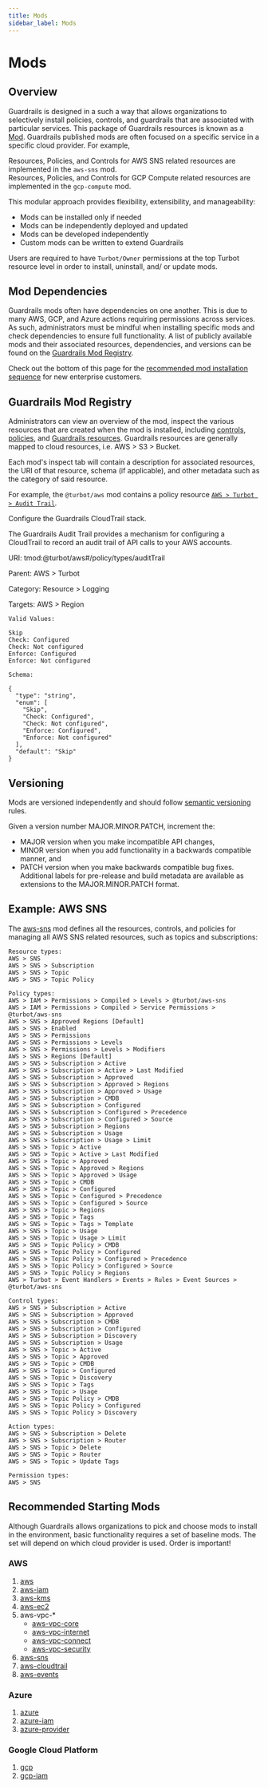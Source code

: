 ```yaml
---
title: Mods
sidebar_label: Mods
---
```


# Mods

## Overview

Guardrails is designed in a such a way that allows organizations to selectively
install policies, controls, and guardrails that are associated with particular
services. This package of Guardrails resources is known as a [Mod](mods). Guardrails
published mods are often focused on a specific service in a specific cloud
provider. For example,

<div className="example"> Resources, Policies, and Controls for AWS SNS related resources are implemented in the <code>aws-sns</code> mod. </div>

<div className="example"> Resources, Policies, and Controls for GCP Compute related resources are implemented in the <code>gcp-compute</code> mod. </div>

This modular approach provides flexibility, extensibility, and manageability:

- Mods can be installed only if needed
- Mods can be independently deployed and updated
- Mods can be developed independently
- Custom mods can be written to extend Guardrails

Users are required to have `Turbot/Owner` permissions at the top Turbot resource
level in order to install, uninstall, and/ or update mods.

## Mod Dependencies

Guardrails mods often have dependencies on one another. This is due to many AWS,
GCP, and Azure actions requiring permissions across services. As such,
administrators must be mindful when installing specific mods and check
dependencies to ensure full functionality. A list of publicly available mods and
their associated resources, dependencies, and versions can be found on the
[Guardrails Mod Registry](mods).

Check out the bottom of this page for the
[recommended mod installation sequence](mods#recommended-starting-mods)
for new enterprise customers.

## Guardrails Mod Registry

Administrators can view an overview of the mod, inspect the various resources
that are created when the mod is installed, including
[controls](concepts/controls), [policies](concepts/policies), and
[Guardrails resources](concepts/resources). Guardrails resources are generally mapped to
cloud resources, i.e. AWS > S3 > Bucket.

Each mod's inspect tab will contain a description for associated resources, the
URI of that resource, schema (if applicable), and other metadata such as the
category of said resource.

For example, the `@turbot/aws` mod contains a policy resource
[`AWS > Turbot > Audit Trail`](/guardrails/docs/mods/aws/aws/policy#aws--turbot--audit-trail).

<div className="example">

Configure the Guardrails CloudTrail stack.

The Guardrails Audit Trail provides a mechanism for configuring a CloudTrail to
record an audit trail of API calls to your AWS accounts.

URI: tmod:@turbot/aws#/policy/types/auditTrail

Parent: AWS > Turbot

Category: Resource > Logging

Targets: AWS > Region

```
Valid Values:

Skip
Check: Configured
Check: Not configured
Enforce: Configured
Enforce: Not configured
```

```
Schema:

{
  "type": "string",
  "enum": [
    "Skip",
    "Check: Configured",
    "Check: Not configured",
    "Enforce: Configured",
    "Enforce: Not configured"
  ],
  "default": "Skip"
}
```

</div>

## Versioning

Mods are versioned independently and should follow
[semantic versioning](https://semver.org/) rules.

Given a version number MAJOR.MINOR.PATCH, increment the:

- MAJOR version when you make incompatible API changes,
- MINOR version when you add functionality in a backwards compatible manner, and
- PATCH version when you make backwards compatible bug fixes. Additional labels
  for pre-release and build metadata are available as extensions to the
  MAJOR.MINOR.PATCH format.

## Example: AWS SNS

The [aws-sns](mods/aws/aws-sns) mod defines all the resources, controls, and
policies for managing all AWS SNS related resources, such as topics and
subscriptions:

```
Resource types:
AWS > SNS
AWS > SNS > Subscription
AWS > SNS > Topic
AWS > SNS > Topic Policy

Policy types:
AWS > IAM > Permissions > Compiled > Levels > @turbot/aws-sns
AWS > IAM > Permissions > Compiled > Service Permissions > @turbot/aws-sns
AWS > SNS > Approved Regions [Default]
AWS > SNS > Enabled
AWS > SNS > Permissions
AWS > SNS > Permissions > Levels
AWS > SNS > Permissions > Levels > Modifiers
AWS > SNS > Regions [Default]
AWS > SNS > Subscription > Active
AWS > SNS > Subscription > Active > Last Modified
AWS > SNS > Subscription > Approved
AWS > SNS > Subscription > Approved > Regions
AWS > SNS > Subscription > Approved > Usage
AWS > SNS > Subscription > CMDB
AWS > SNS > Subscription > Configured
AWS > SNS > Subscription > Configured > Precedence
AWS > SNS > Subscription > Configured > Source
AWS > SNS > Subscription > Regions
AWS > SNS > Subscription > Usage
AWS > SNS > Subscription > Usage > Limit
AWS > SNS > Topic > Active
AWS > SNS > Topic > Active > Last Modified
AWS > SNS > Topic > Approved
AWS > SNS > Topic > Approved > Regions
AWS > SNS > Topic > Approved > Usage
AWS > SNS > Topic > CMDB
AWS > SNS > Topic > Configured
AWS > SNS > Topic > Configured > Precedence
AWS > SNS > Topic > Configured > Source
AWS > SNS > Topic > Regions
AWS > SNS > Topic > Tags
AWS > SNS > Topic > Tags > Template
AWS > SNS > Topic > Usage
AWS > SNS > Topic > Usage > Limit
AWS > SNS > Topic Policy > CMDB
AWS > SNS > Topic Policy > Configured
AWS > SNS > Topic Policy > Configured > Precedence
AWS > SNS > Topic Policy > Configured > Source
AWS > SNS > Topic Policy > Regions
AWS > Turbot > Event Handlers > Events > Rules > Event Sources > @turbot/aws-sns

Control types:
AWS > SNS > Subscription > Active
AWS > SNS > Subscription > Approved
AWS > SNS > Subscription > CMDB
AWS > SNS > Subscription > Configured
AWS > SNS > Subscription > Discovery
AWS > SNS > Subscription > Usage
AWS > SNS > Topic > Active
AWS > SNS > Topic > Approved
AWS > SNS > Topic > CMDB
AWS > SNS > Topic > Configured
AWS > SNS > Topic > Discovery
AWS > SNS > Topic > Tags
AWS > SNS > Topic > Usage
AWS > SNS > Topic Policy > CMDB
AWS > SNS > Topic Policy > Configured
AWS > SNS > Topic Policy > Discovery

Action types:
AWS > SNS > Subscription > Delete
AWS > SNS > Subscription > Router
AWS > SNS > Topic > Delete
AWS > SNS > Topic > Router
AWS > SNS > Topic > Update Tags

Permission types:
AWS > SNS
```

## Recommended Starting Mods

Although Guardrails allows organizations to pick and choose mods to install in the
environment, basic functionality requires a set of baseline mods. The set will
depend on which cloud provider is used. Order is important!

### AWS

1. [aws](https://turbot.com/guardrails/docs/mods/aws/aws)
2. [aws-iam](https://turbot.com/guardrails/docs/mods/aws/aws-iam)
3. [aws-kms](https://turbot.com/guardrails/docs/mods/aws/aws-kms)
4. [aws-ec2](https://turbot.com/guardrails/docs/mods/aws/aws-ec2)
5. aws-vpc-\*
   - [aws-vpc-core](https://turbot.com/guardrails/docs/mods/aws/aws-vpc-core)
   - [aws-vpc-internet](https://turbot.com/guardrails/docs/mods/aws/aws-vpc-internet)
   - [aws-vpc-connect](https://turbot.com/guardrails/docs/mods/aws/aws-vpc-connect)
   - [aws-vpc-security](https://turbot.com/guardrails/docs/mods/aws/aws-vpc-security)
6. [aws-sns](https://turbot.com/guardrails/docs/mods/aws/aws-sns)
7. [aws-cloudtrail](https://turbot.com/guardrails/docs/mods/aws/aws-cloudtrail)
8. [aws-events](https://turbot.com/guardrails/docs/mods/aws/aws-events)

### Azure

1. [azure](https://turbot.com/guardrails/docs/mods/azure/azure)
2. [azure-iam](https://turbot.com/guardrails/docs/mods/azure/azure-iam)
3. [azure-provider](https://turbot.com/guardrails/docs/mods/azure/azure-provider)

### Google Cloud Platform

1. [gcp](https://turbot.com/guardrails/docs/mods/gcp/gcp)
2. [gcp-iam](https://turbot.com/guardrails/docs/mods/gcp/gcp-iam)
